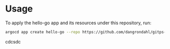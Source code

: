 # Usage

To apply the hello-go app and its resources under this repository, run:

```bash
argocd app create hello-go --repo https://github.com/dangrondahl/gitps-demo-environment.git --path hello-go --dest-server https://kubernetes.default.svc --dest-namespace dev
```

cdcsdc

